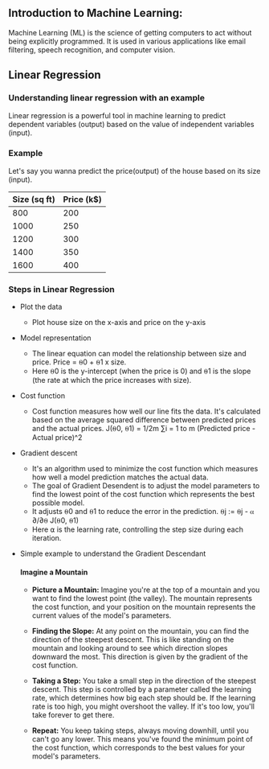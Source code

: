 ## Introduction to Machine Learning:

Machine Learning (ML) is the science of getting computers to act without being explicitly programmed. It is used in various applications like email filtering, speech recognition, and computer vision.

## Linear Regression
### Understanding linear regression with an example

Linear regression is a powerful tool in machine learning to predict dependent variables (output) based on the value of independent variables (input).

### Example

Let's say you wanna predict the price(output) of the house based on its size (input).

| Size (sq ft)    | Price (k$) |
| -------- | ------- |
| 800  | 200    |
| 1000 | 250     |
| 1200    | 300    |
| 1400    | 350    |
| 1600    | 400    |


### Steps in Linear Regression

* Plot the data
  * Plot house size on the x-axis and price on the y-axis
* Model representation
  * The linear equation can model the relationship between size and price. Price = ⍬0 + ⍬1 x size.
  * Here ⍬0 is the y-intercept (when the price is 0) and ⍬1 is the slope (the rate at which the price increases with size).
* Cost function
  * Cost function measures how well our line fits the data. It's calculated based on the average squared difference between predicted prices and the actual prices.
    J(⍬0, ⍬1) = 1/2m ∑i = 1 to m (Predicted price - Actual price)^2
* Gradient descent
  *  It's an algorithm used to minimize the cost function which measures how well a model prediction matches the actual data.
  *  The goal of Gradient Desendent is to adjust the model parameters to find the lowest point of the cost function which represents the best possible model.
  *  It adjusts ⍬0 and ⍬1 to reduce the error in the prediction. ⍬j := ⍬j - ⍺ ∂/∂⍬ J(⍬0, ⍬1)
  *  Here ⍺ is the learning rate, controlling the step size during each iteration.
 
* Simple example to understand the Gradient Descendant

  #### Imagine a Mountain
  * **Picture a Mountain:** Imagine you're at the top of a mountain and you want to find the lowest point (the valley). The mountain represents the cost function, and your position on the mountain represents the current values of the model's parameters.

  * **Finding the Slope:** At any point on the mountain, you can find the direction of the steepest descent. This is like standing on the mountain and looking around to see which direction slopes downward the most. This direction is given by the gradient of the cost function.

  * **Taking a Step:** You take a small step in the direction of the steepest descent. This step is controlled by a parameter called the learning rate, which determines how big each step should be. If the learning rate is too high, you might overshoot the valley. If it's too low, you'll take forever to get there.

  * **Repeat:** You keep taking steps, always moving downhill, until you can't go any lower. This means you've found the minimum point of the cost function, which corresponds to the best values for your model's parameters.















